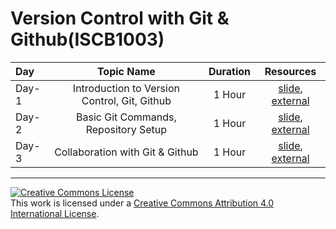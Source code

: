 # Version Control with Git &amp; Github(ISCB1003)
Day | Topic Name | Duration | Resources
:-- | :--: | :--: | :--:
Day-1 | Introduction to Version Control, Git, Github | 1 Hour | [slide](#), [external](#) 
Day-2 | Basic Git Commands, Repository Setup | 1 Hour | [slide](#), [external](#) 
Day-3 | Collaboration with Git & Github  |  1 Hour | [slide](#), [external](#) 


<hr>
<a rel="license" href="http://creativecommons.org/licenses/by/4.0/"><img alt="Creative Commons License" style="border-width:0" src="https://i.creativecommons.org/l/by/4.0/88x31.png" /></a><br />This work is licensed under a <a rel="license" href="http://creativecommons.org/licenses/by/4.0/">Creative Commons Attribution 4.0 International License</a>.
